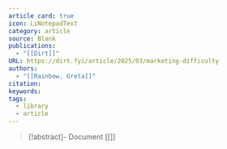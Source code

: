 ```yaml
---
article card: true
icon: LiNotepadText
category: article
source: Blank
publications:
  - "[[Dirt]]"
URL: https://dirt.fyi/article/2025/03/marketing-difficulty
authors:
  - "[[Rainbow, Greta]]"
citation: 
keywords: 
tags:
  - library
  - article
---
```


> [!abstract]- Document
> [[]]

